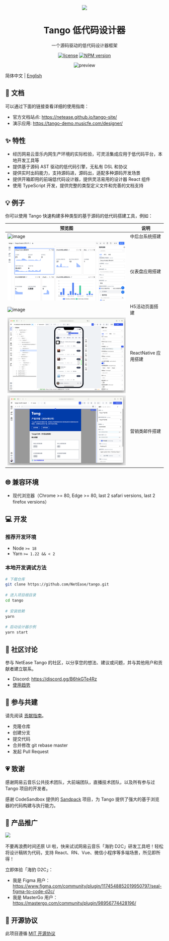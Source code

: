 <p align="center">
  <img width="200" src="https://p6.music.126.net/obj/wonDlsKUwrLClGjCm8Kx/30218210645/b186/3974/338b/2ddfa3cd042cf988ca452686552f8462.png" />
</p>

<h1 align="center">Tango 低代码设计器</h1>
<div align="center">

一个源码驱动的低代码设计器框架

[![license](https://img.shields.io/badge/license-MIT-blue.svg)](https://github.com/NetEase/tango/blob/main/LICENSE)
[![NPM version](https://img.shields.io/npm/v/@music163/tango-designer.svg?style=flat-square)](http://npmjs.org/package/@music163/tango-designer)

<img src="https://p6.music.126.net/obj/wonDlsKUwrLClGjCm8Kx/30108735057/7ba9/dced/9ac3/420f6e04b371dd47de06e7d71142560d.gif" alt="preview" />

</div>

简体中文 | [English](/README.md)

## 📄 文档

可以通过下面的链接查看详细的使用指南：

- 官方文档站点: <https://netease.github.io/tango-site/>
- 演示应用: <https://tango-demo.musicfe.com/designer/>

## ✨ 特性

- 经历网易云音乐内网生产环境的实际检验，可灵活集成应用于低代码平台，本地开发工具等
- 提供基于源码 AST 驱动的低代码引擎，无私有 DSL 和协议
- 提供实时出码能力，支持源码进，源码出，适配多种源码开发场景
- 提供开箱即用的前端低代码设计器，提供灵活易用的设计器 React 组件
- 使用 TypeScript 开发，提供完整的类型定义文件和完善的文档支持

## 💡 例子

你可以使用 Tango 快速构建多种类型的基于源码的低代码搭建工具，例如：

| 预览图                                                                                         | 说明                 |
| ---------------------------------------------------------------------------------------------- | -------------------- |
| ![image](https://github.com/NetEase/tango/assets/6984035/56a71741-4536-4336-803a-d81d51128a76) | 中后台系统搭建       |
| ![dashboard app](public/dashboard-builder.png)                                                 | 仪表盘应用搭建       |
| ![image](https://github.com/NetEase/tango/assets/6984035/790d88e1-d716-4f99-868a-31dda25e9fb1) | H5活动页面搭建       |
| ![rn app](public/rn-builder.png)                                                               | ReactNative 应用搭建 |
| ![mail app](public/mail-builder.png)                                                           | 营销类邮件搭建       |

## 🌐 兼容环境

- 现代浏览器（Chrome >= 80, Edge >= 80, last 2 safari versions, last 2 firefox versions）

## 💻 开发

### 推荐开发环境

- Node `>= 18`
- Yarn `>= 1.22 && < 2`

### 本地开发调试方法

```bash
# 下载仓库
git clone https://github.com/NetEase/tango.git

# 进入项目根目录
cd tango

# 安装依赖
yarn

# 启动设计器示例
yarn start
```

## 💬 社区讨论

参与 NetEase Tango 的社区，以分享您的想法、建议或问题，并与其他用户和贡献者建立联系。

- Discord: <https://discord.gg/B6hkGTe4Rz>
- [使用趋势](https://npm-compare.com/@music163/tango-helpers,@music163/tango-context,@music163/tango-core,@music163/tango-setting-form,@music163/tango-sandbox,@music163/tango-ui,@music163/tango-designer)

## 🤝 参与共建

请先阅读 [贡献指南](https://docs.github.com/en/get-started/quickstart/contributing-to-projects)。

- 克隆仓库
- 创建分支
- 提交代码
- 合并修改 git rebase master
- 发起 Pull Request

## 💗 致谢

感谢网易云音乐公共技术团队，大前端团队，直播技术团队，以及所有参与过 Tango 项目的开发者。

感谢 CodeSandbox 提供的 [Sandpack](https://sandpack.codesandbox.io/) 项目，为 Tango 提供了强大的基于浏览器的代码构建与执行能力。

## 📣 产品推广

![](https://p5.music.126.net/obj/wonDlsKUwrLClGjCm8Kx/31629770956/da9e/3a74/4e00/7c69cf46a713f1b008bd1243b5b1ab1c.png)

不要再浪费时间还原 UI 啦，快来试试网易云音乐「海豹 D2C」研发工具吧！轻松将设计稿转为代码，支持 React、RN、Vue、微信小程序等多端场景，所见即所得！

立即体验「海豹 D2C」：

- 我是 Figma 用户：<https://www.figma.com/community/plugin/1174548852019950797/seal-figma-to-code-d2c/>
- 我是 MasterGo 用户：<https://mastergo.com/community/plugin/98956774428196/>

## 📄 开源协议

此项目遵循 [MIT 开源协议](./LICENSE)
